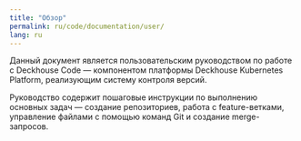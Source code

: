 ```yaml
---
title: "Обзор"
permalink: ru/code/documentation/user/
lang: ru
---
```


Данный документ является пользовательским руководством по работе с Deckhouse Code — компонентом платформы Deckhouse Kubernetes Platform, реализующим систему контроля версий.

Руководство содержит пошаговые инструкции по выполнению основных задач — создание репозиториев, работа с feature-ветками, управление файлами с помощью команд Git и создание merge-запросов.
